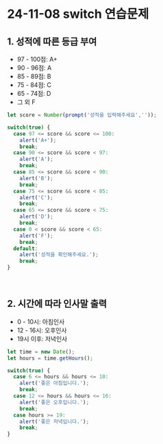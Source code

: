 # 24-11-08 switch 연습문제

## 1. 성적에 따른 등급 부여
- 97 - 100점: A+
- 90 - 96점: A
- 85 - 89점: B
- 75 - 84점: C
- 65 - 74점: D
- 그 외 F

```javascript
let score = Number(prompt('성적을 입력해주세요',''));

switch(true) {
  case 97 <= score && score <= 100:
    alert('A+');
    break;
  case 90 <= score && score < 97: 
    alert('A');
    break;
  case 85 <= score && score < 90:
    alert('B');
    break;
  case 75 <= score && score < 85:
    alert('C');
    break;
  case 65 <= score && score < 75:
    alert('D');
    break;
  case 0 < score && score < 65:
    alert('F');
    break;
  default:
    alert('성적을 확인해주세요.');
    break;
}
```

&nbsp;

## 2. 시간에 따라 인사말 출력
- 0 - 10시: 아침인사
- 12 - 16시: 오후인사
- 19시 이후: 저녁인사

```javascript
let time = new Date();
let hours = time.getHours();

switch(true) {
  case 6 <= hours && hours <= 10:
    alert('좋은 아침입니다.');
    break;
  case 12 <= hours && hours <= 16:
    alert('좋은 오후입니다.');
    break;
  case hours >= 19:
    alert('좋은 저녁입니다.');
    break;
}
```